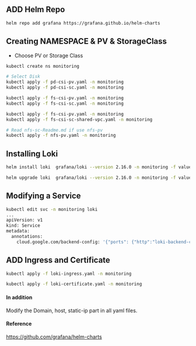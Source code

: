 ## ADD Helm Repo

```bash
helm repo add grafana https://grafana.github.io/helm-charts
```

## Creating NAMESPACE & PV & StorageClass
- Choose PV or Storage Class

```bash
kubectl create ns monitoring

# Select Disk 
kubectl apply -f pd-csi-pv.yaml -n monitoring
kubectl apply -f pd-csi-sc.yaml -n monitoring 

kubectl apply -f fs-csi-pv.yaml -n monitoring
kubectl apply -f fs-csi-sc.yaml -n monitoring

kubectl apply -f fs-csi-pv.yaml -n monitoring
kubectl apply -f fs-csi-sc-shared-vpc.yaml -n monitoring

# Read nfs-sc-Readme.md if use nfs-pv 
kubectl apply -f nfs-pv.yaml -n monitoring
```

## Installing Loki

```bash
helm install loki  grafana/loki --version 2.16.0 -n monitoring -f values.yaml

helm upgrade loki  grafana/loki --version 2.16.0 -n monitoring -f values.yaml # Upgrade Method
```

## Modifying a Service

```bash
kubectl edit svc -n monitoring loki
...
apiVersion: v1
kind: Service
metadata:
  annotations:
    cloud.google.com/backend-config: '{"ports": {"http":"loki-backend-config"}}'
```

## ADD Ingress and Certificate

```bash
kubectl apply -f loki-ingress.yaml -n monitoring

kubectl apply -f loki-certificate.yaml -n monitoring
```

#### In addition
Modify the Domain, host, static-ip part in all yaml files. 

#### Reference
<https://github.com/grafana/helm-charts>

